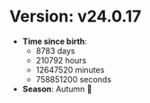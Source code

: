 # Version: v24.0.17
- **Time since birth**:
  - 8783 days
  - 210792 hours
  - 12647520 minutes
  - 758851200 seconds
- **Season**: Autumn 🍁
